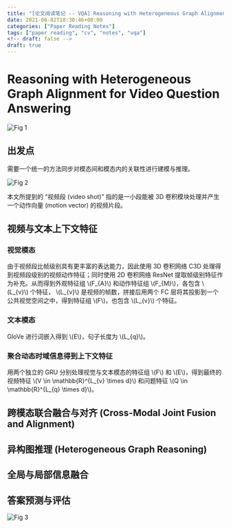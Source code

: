 ```yaml
---
title: "[论文阅读笔记 -- VQA] Reasoning with Heterogeneous Graph Alignment (AAAI 2020)"
date: 2021-06-02T18:30:46+08:00
categories: ["Paper Reading Notes"]
tags: ["paper reading", "cv", "notes", "vqa"]
<!-- draft: false -->
draft: true
---
```


# Reasoning with Heterogeneous Graph Alignment for Video Question Answering

![Fig 1](/images/2021/PRN10/1.png)

## 出发点

需要一个统一的方法同步对模态间和模态内的关联性进行建模与推理。  

![Fig 2](/images/2021/PRN10/2.png)

本文所提到的 “视频段 (video shot)” 指的是一小段能被 3D 卷积模块处理并产生一个动作向量 (motion vector) 的视频片段。  

## 视频与文本上下文特征

### 视觉模态

由于视频段比帧级别具有更丰富的表达能力，因此使用 3D 卷积网络 C3D 处理得到视频段级别的视频动作特征；同时使用 2D 卷积网络 ResNet 提取帧级别特征作为补充。从而得到外观特征组 \\(F_{A}\\) 和动作特征组 \\(F_{M}\\)，各包含 \\(L_{v}\\) 个特征， \\(L_{v}\\) 是视频的帧数，拼接后用两个 FC 层将其投影到一个公共视觉空间之中，得到特征组 \\(F\\)，也包含 \\(L_{v}\\) 个特征。  

### 文本模态

GloVe 进行词嵌入得到 \\(E\\)，句子长度为 \\(L_{q}\\)。  

### 聚合动态时域信息得到上下文特征

用两个独立的 GRU 分别处理视觉与文本模态的特征组 \\(F\\) 和 \\(E\\)，得到最终的视频特征 \\(V \in \mathbb{R}^{L_{v} \times d}\\) 和问题特征 \\(Q \in \mathbb{R}^{L_{q} \times d}\\)。  

## 跨模态联合融合与对齐 (Cross-Modal Joint Fusion and Alignment)

## 异构图推理 (Heterogeneous Graph Reasoning)

## 全局与局部信息融合

## 答案预测与评估

![Fig 3](/images/2021/PRN10/3.png)
